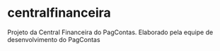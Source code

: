 centralfinanceira
=================

Projeto da Central Financeira do PagContas.
Elaborado pela equipe de desenvolvimento do PagContas
